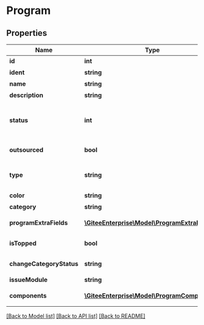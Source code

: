 # Program

## Properties
Name | Type | Description | Notes
------------ | ------------- | ------------- | -------------
**id** | **int** | 项目 id | [optional] 
**ident** | **string** | 项目编号 | [optional] 
**name** | **string** | 项目名称 | [optional] 
**description** | **string** | 项目描述 | [optional] 
**status** | **int** | 项目状态（0:开始 1:暂停 2:关闭） | [optional] 
**outsourced** | **bool** | 是否外包项目 | [optional] 
**type** | **string** | 项目类型（内部、外包） | [optional] 
**color** | **string** | 颜色 | [optional] 
**category** | **string** | 项目类型 | [optional] 
**programExtraFields** | [**\GiteeEnterprise\Model\ProgramExtraField**](ProgramExtraField.md) | 项目自定义字段值 | [optional] 
**isTopped** | **bool** | 是否置顶项目 | [optional] 
**changeCategoryStatus** | **string** | 项目切换类型状态 | [optional] 
**issueModule** | **string** | 工作项模式 | [optional] 
**components** | [**\GiteeEnterprise\Model\ProgramComponent[]**](ProgramComponent.md) | 项目组件列表 | [optional] 

[[Back to Model list]](../../README.md#documentation-for-models) [[Back to API list]](../../README.md#documentation-for-api-endpoints) [[Back to README]](../../README.md)


